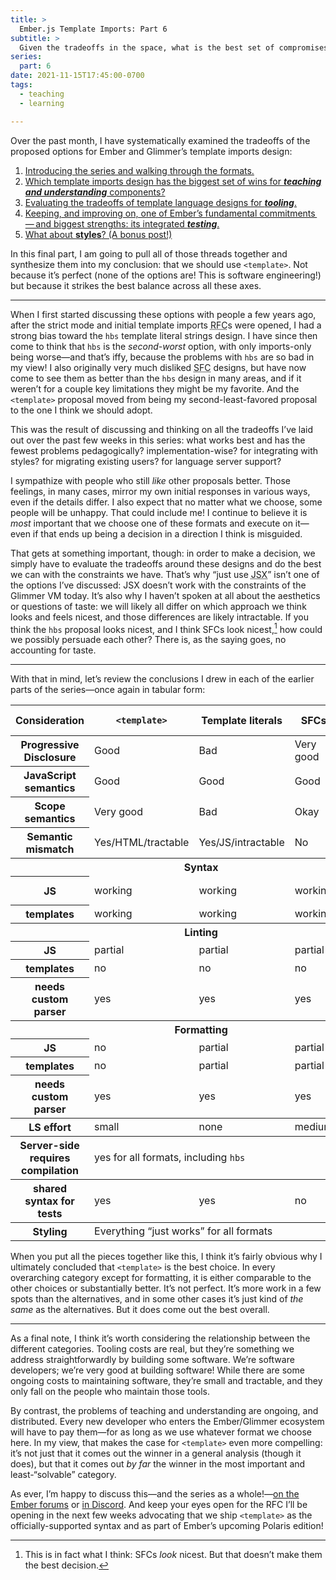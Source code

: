 ```yaml
---
title: >
  Ember.js Template Imports: Part 6
subtitle: >
  Given the tradeoffs in the space, what is the best set of compromises we can make?
series:
  part: 6
date: 2021-11-15T17:45:00-0700
tags:
  - teaching
  - learning

---
```


Over the past month, I have systematically examined the tradeoffs of the proposed options for Ember and Glimmer’s template imports design:

1. [Introducing the series and walking through the formats.][p1]
2. [Which template imports design has the biggest set of wins for **_teaching and understanding_** components?][p2]
3. [Evaluating the tradeoffs of template language designs for **_tooling_**.][p3]
4. [Keeping, and improving on, one of Ember’s fundamental commitments — and biggest strengths: its integrated **_testing_**.][p4]
5. [What about **styles**? (A bonus post!)][p5]

[p1]: https://v5.chriskrycho.com/journal/ember-template-imports/part-1/
[p2]: https://v5.chriskrycho.com/journal/ember-template-imports/part-2/
[p3]: https://v5.chriskrycho.com/journal/ember-template-imports/part-3/
[p4]: https://v5.chriskrycho.com/journal/ember-template-imports/part-4/
[p5]: https://v5.chriskrycho.com/journal/ember-template-imports/part-5/

In this final part, I am going to pull all of those threads together and synthesize them into my conclusion: that we should use `<template>`. Not because it’s perfect (none of the options are! This is software engineering!) but because it strikes the best balance across all these axes.

---

When I first started discussing these options with people a few years ago, after the strict mode and initial template imports <abbr title="request for comments">RFC</abbr>s were opened, I had a strong bias toward the `hbs` template literal strings design. I have since then come to think that `hbs` is the *second-worst* option, with only imports-only being worse—and that’s iffy, because the problems with `hbs` are so bad in my view! I also originally very much disliked <abbr title="single file component">SFC</abbr> designs, but have now come to see them as better than the `hbs` design in many areas, and if it weren’t for a couple key limitations they might be my favorite. And the `<template>` proposal moved from being my second-least-favored proposal to the one I think we should adopt.

This was the result of discussing and thinking on all the tradeoffs I’ve laid out over the past few weeks in this series: what works best and has the fewest problems pedagogically? implementation-wise? for integrating with styles? for migrating existing users? for language server support?

I sympathize with people who still *like* other proposals better. Those feelings, in many cases, mirror my own initial responses in various ways, even if the details differ. I also expect that no matter what we choose, some people will be unhappy. That could include me! I continue to believe it is *most* important that we choose one of these formats and execute on it—even if that ends up being a decision in a direction I think is misguided.

That gets at something important, though: in order to make a decision, we simply have to evaluate the tradeoffs around these designs and do the best we can with the constraints we have. That’s why “just use <abbr title="JavaScript XML">JSX</abbr>” isn’t one of the options I’ve discussed: <abbr>JSX</abbr> doesn’t work with the constraints of the Glimmer <abbr>VM</abbr> today. It’s also why I haven’t spoken at all about the aesthetics or questions of taste: we will likely all differ on which approach we think looks and feels nicest, and those differences are likely intractable. If you think the `hbs` proposal looks nicest, and I think <abbr>SFC</abbr>s look nicest,[^nicest] how could we possibly persuade each other? There is, as the saying goes, no accounting for taste.

[^nicest]: This is in fact what I think: <abbr>SFC</abbr>s *look* nicest. But that doesn’t make them the best decision.

---

With that in mind, let’s review the conclusions I drew in each of the earlier parts of the series—once again in tabular form:

<div class='table-container'>
  <table>
    <thead>
      <th scope='col'>Consideration</th>
      <th><code>&lt;template&gt;</code></th>
      <th>Template literals</th>
      <th><abbr>SFC</abbr>s</th>
      <th>Imports-only</th>
    </thead>
    <tbody>
      <tr>
        <th scope="row">Progressive Disclosure</th>
        <td>Good</td>
        <td>Bad</td>
        <td>Very good</td>
        <td>Good</td>
      </tr>
      <tr>
        <th scope="row">JavaScript semantics</th>
        <td>Good</td>
        <td>Good</td>
        <td>Good</td>
        <td>Very bad</td>
      </tr>
      <tr>
        <th scope="row">Scope semantics</th>
        <td>Very good</td>
        <td>Bad</td>
        <td>Okay</td>
        <td>Good</td>
      </tr>
      <tr>
        <th scope="row">Semantic mismatch</th>
        <td>Yes/<abbr>HTML</abbr>/tractable</td>
        <td>Yes/<abbr>JS</abbr>/intractable</td>
        <td>No</td>
        <td>No</td>
      </tr>
    </tbody>
    <tbody>
      <tr>
        <th scope='col' colspan='5'>Syntax</th>
      </tr>
      <tr>
        <th scope='row'><abbr>JS</abbr></th>
        <td>working</td>
        <td>working</td>
        <td>working</td>
        <td>not working</td>
      </tr>
      <tr>
        <th scope='row'>templates</th>
        <td>working</td>
        <td>working</td>
        <td>working</td>
        <td>working</td>
      </tr>
    </tbody>
    <tbody>
      <tr>
        <th scope='col' colspan='5'>Linting</th>
      </tr>
      <tr>
        <th scope='row'><abbr>JS</abbr></th>
        <td>partial</td>
        <td>partial</td>
        <td>partial</td>
        <td>no</td>
      </tr>
      <tr>
        <th scope='row'>templates</th>
        <td>no</td>
        <td>no</td>
        <td>no</td>
        <td>yes</td>
      </tr>
      <tr>
        <th scope='row'>needs custom parser</th>
        <td>yes</td>
        <td>yes</td>
        <td>yes</td>
        <td>yes</td>
      </tr>
    </tbody>
    <tbody>
      <tr>
        <th scope='col' colspan='5'>Formatting</th>
      </tr>
      <tr>
        <th scope='row'><abbr>JS</abbr></th>
        <td>no</td>
        <td>partial</td>
        <td>partial</td>
        <td>no</td>
      </tr>
      <tr>
        <th scope='row'>templates</th>
        <td>no</td>
        <td>partial</td>
        <td>partial</td>
        <td>no</td>
      </tr>
      <tr>
        <th scope='row'>needs custom parser</th>
        <td>yes</td>
        <td>yes</td>
        <td>yes</td>
        <td>yes</td>
      </tr>
    </tbody>
    <tbody>
      <tr>
        <th scope='row'><abbr>LS</abbr> effort</th>
        <td>small</td>
        <td>none</td>
        <td>medium</td>
        <td>small</td>
      </tr>
    </tbody>
    <tbody>
      <tr>
        <th scope='row'>Server-side requires compilation</th>
        <td colspan='4'>yes for all formats, including <code>hbs</code></td>
      </tr>
    </tbody>
    <tbody>
      <th scope='row'>shared syntax for tests</th>
      <td>yes</td>
      <td>yes</td>
      <td>no</td>
      <td>no</td>
    </tbody>
    <tbody>
	    <th scope='row'>Styling</th>
	    <td colspan='4'>Everything “just works” for all formats</td>
    </tbody>
  </table>
</div>

When you put all the pieces together like this, I think it’s fairly obvious why I ultimately concluded that `<template>` is the best choice. In every overarching category except for formatting, it is either comparable to the other choices or substantially better. It’s not perfect. It’s more work in a few spots than the alternatives, and in some other cases it’s just kind of *the same* as the alternatives. But it does come out the best overall.

---

As a final note, I think it’s worth considering the relationship between the different categories. Tooling costs are real, but they’re something we address straightforwardly by building some software. We’re software developers; we’re very good at building software! While there are some ongoing costs to maintaining software, they’re small and tractable, and they only fall on the people who maintain those tools.

By contrast, the problems of teaching and understanding are ongoing, and distributed. Every new developer who enters the Ember/Glimmer ecosystem will have to pay them—for as long as we use whatever format we choose here. In my view, that makes the case for `<template>` even more compelling: it’s not just that it comes out the winner in a general analysis (though it does), but that it comes out *by far* the winner in the most important and least-“solvable” category.

<div class='callout'>

As ever, I’m happy to discuss this—and the series as a whole!—[on the Ember forums][forum] or [in Discord][discord]. And keep your eyes open for the <abbr>RFC</abbr> I’ll be opening in the next few weeks advocating that we ship `<template>` as the officially-supported syntax and as part of Ember’s upcoming Polaris edition!

[forum]: https://discuss.emberjs.com/t/ember-template-imports-series-discussion/19247
[discord]: https://discord.com/channels/480462759797063690/518154533143183377/

</div>